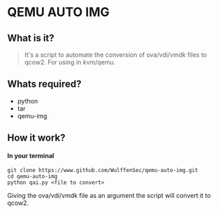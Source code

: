 # QEMU AUTO IMG 

## What is it?
> It's a script to automate the conversion of ova/vdi/vmdk files to qcow2. For using in kvm/qemu.

## Whats required?

- python
- tar
- qemu-img

## How it work?

#### In your terminal
```
git clone https://www.github.com/WulffenSec/qemu-auto-img.git
cd qemu-auto-img
python qai.py <file to convert>
```

Giving the ova/vdi/vmdk file as an argument the script will convert it to qcow2.